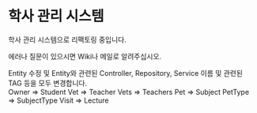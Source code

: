 # 학사 관리 시스템
학사 관리 시스템으로 리팩토링 중입니다.

에러나 질문이 있으시면 Wiki나 메일로 알려주십시오.

Entity 수정 및 Entity와 관련된 Controller, Repository, Service 이름 및 관련된 TAG 등을 모두 변경합니다.<br/>
   Owner => Student
   Vet => Teacher
   Vets => Teachers
   Pet => Subject
   PetType => SubjectType
   Visit => Lecture 

